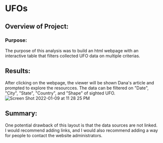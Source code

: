 # UFOs

## Overview of Project: 
### Purpose:
The purpose of this analysis was to build an html webpage with an interactive table that filters collected UFO data on multiple criterias.

## Results: 

After clicking on the webpage, the viewer will be shown Dana's article and prompted to explore the resourcces. The data can be filtered on "Date", "City", "State", "Country", and "Shape" of sighted UFO.  
![Screen Shot 2022-01-09 at 11 28 25 PM](https://user-images.githubusercontent.com/91990957/148718494-8db29ddc-2056-4543-b185-762d984bf3a7.png)

## Summary: 
One potential drawback of this layout is that the data sources are not linked. I would recommend adding links, and I would also recommend adding a way for people to contact the website administrators.
